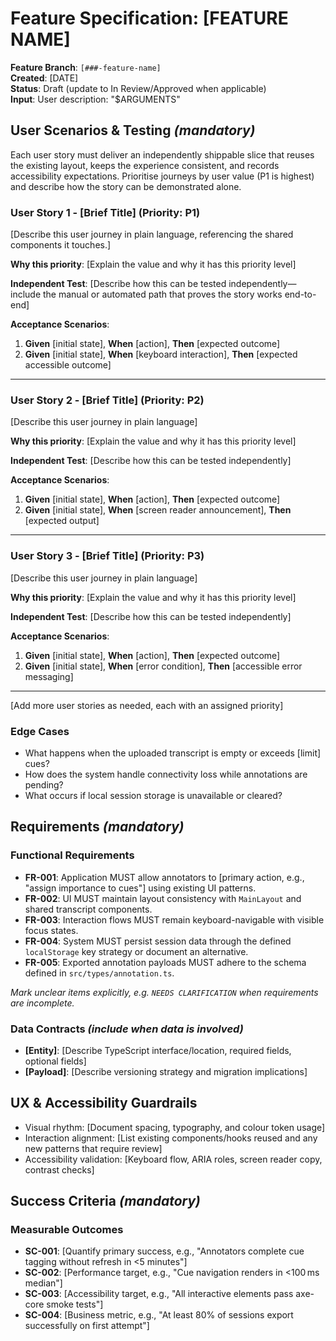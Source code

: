 # Feature Specification: [FEATURE NAME]

**Feature Branch**: `[###-feature-name]`  
**Created**: [DATE]  
**Status**: Draft (update to In Review/Approved when applicable)  
**Input**: User description: "$ARGUMENTS"

## User Scenarios & Testing *(mandatory)*

Each user story must deliver an independently shippable slice that reuses the existing layout, keeps the experience consistent, and records accessibility expectations. Prioritise journeys by user value (P1 is highest) and describe how the story can be demonstrated alone.

### User Story 1 - [Brief Title] (Priority: P1)

[Describe this user journey in plain language, referencing the shared components it touches.]

**Why this priority**: [Explain the value and why it has this priority level]

**Independent Test**: [Describe how this can be tested independently—include the manual or automated path that proves the story works end-to-end]

**Acceptance Scenarios**:

1. **Given** [initial state], **When** [action], **Then** [expected outcome]
2. **Given** [initial state], **When** [keyboard interaction], **Then** [expected accessible outcome]

---

### User Story 2 - [Brief Title] (Priority: P2)

[Describe this user journey in plain language]

**Why this priority**: [Explain the value and why it has this priority level]

**Independent Test**: [Describe how this can be tested independently]

**Acceptance Scenarios**:

1. **Given** [initial state], **When** [action], **Then** [expected outcome]
2. **Given** [initial state], **When** [screen reader announcement], **Then** [expected output]

---

### User Story 3 - [Brief Title] (Priority: P3)

[Describe this user journey in plain language]

**Why this priority**: [Explain the value and why it has this priority level]

**Independent Test**: [Describe how this can be tested independently]

**Acceptance Scenarios**:

1. **Given** [initial state], **When** [action], **Then** [expected outcome]
2. **Given** [initial state], **When** [error condition], **Then** [accessible error messaging]

---

[Add more user stories as needed, each with an assigned priority]

### Edge Cases

- What happens when the uploaded transcript is empty or exceeds [limit] cues?
- How does the system handle connectivity loss while annotations are pending?
- What occurs if local session storage is unavailable or cleared?

## Requirements *(mandatory)*

### Functional Requirements

- **FR-001**: Application MUST allow annotators to [primary action, e.g., "assign importance to cues"] using existing UI patterns.
- **FR-002**: UI MUST maintain layout consistency with `MainLayout` and shared transcript components.
- **FR-003**: Interaction flows MUST remain keyboard-navigable with visible focus states.
- **FR-004**: System MUST persist session data through the defined `localStorage` key strategy or document an alternative.
- **FR-005**: Exported annotation payloads MUST adhere to the schema defined in `src/types/annotation.ts`.

*Mark unclear items explicitly, e.g. `NEEDS CLARIFICATION` when requirements are incomplete.*

### Data Contracts *(include when data is involved)*

- **[Entity]**: [Describe TypeScript interface/location, required fields, optional fields]
- **[Payload]**: [Describe versioning strategy and migration implications]

## UX & Accessibility Guardrails

- Visual rhythm: [Document spacing, typography, and colour token usage]
- Interaction alignment: [List existing components/hooks reused and any new patterns that require review]
- Accessibility validation: [Keyboard flow, ARIA roles, screen reader copy, contrast checks]

## Success Criteria *(mandatory)*

### Measurable Outcomes

- **SC-001**: [Quantify primary success, e.g., "Annotators complete cue tagging without refresh in <5 minutes"]
- **SC-002**: [Performance target, e.g., "Cue navigation renders in <100 ms median"]
- **SC-003**: [Accessibility target, e.g., "All interactive elements pass axe-core smoke tests"]
- **SC-004**: [Business metric, e.g., "At least 80% of sessions export successfully on first attempt"]
